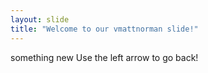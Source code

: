 ```yaml
---
layout: slide
title: "Welcome to our vmattnorman slide!"
---
```

something new
Use the left arrow to go back!
